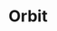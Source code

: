 ---
title: "Orbit"
slug: "orbit"
description: ""
type: "intern"
members:
    - name: "Siham Asrikh"
      major: "Crossmedia-ontwerp"
      minor: "Graphic Design"
      disk: "2de schijf"
thumbnail:
    url: "thumb.jpg"
    alt: ""
    height: 1
    width: 1
    text-color: "0d2330"
    background-color: "0d2330"
media:
    - url: "1.logo.jpg"
      type: "image"
    - url: "2.poster.jpg"
      type: "image"
    - url: "3.advertentie.jpg"
      type: "image"
created: 20/01/2017
order: 19
---